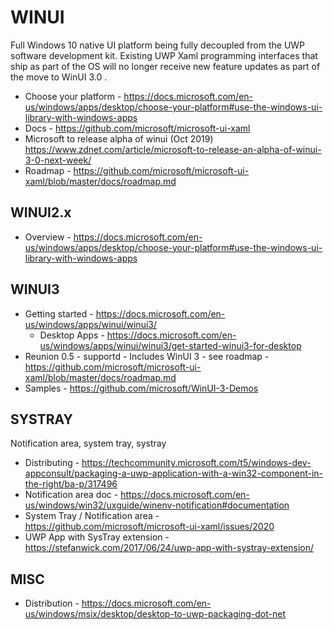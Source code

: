 # WINUI

Full Windows 10 native UI platform being fully decoupled from the UWP software development kit.  Existing UWP Xaml programming interfaces that ship as part of the OS will no longer receive new feature updates as part of the move to WinUI 3.0 .

* Choose your platform - https://docs.microsoft.com/en-us/windows/apps/desktop/choose-your-platform#use-the-windows-ui-library-with-windows-apps
* Docs - https://github.com/microsoft/microsoft-ui-xaml
* Microsoft to release alpha of winui (Oct 2019) https://www.zdnet.com/article/microsoft-to-release-an-alpha-of-winui-3-0-next-week/
* Roadmap - https://github.com/microsoft/microsoft-ui-xaml/blob/master/docs/roadmap.md

## WINUI2.x

* Overview - https://docs.microsoft.com/en-us/windows/apps/desktop/choose-your-platform#use-the-windows-ui-library-with-windows-apps

## WINUI3

* Getting started - https://docs.microsoft.com/en-us/windows/apps/winui/winui3/
  * Desktop Apps - https://docs.microsoft.com/en-us/windows/apps/winui/winui3/get-started-winui3-for-desktop
* Reunion 0.5 - supportd - Includes WinUI 3 - see roadmap - https://github.com/microsoft/microsoft-ui-xaml/blob/master/docs/roadmap.md
* Samples - https://github.com/microsoft/WinUI-3-Demos

## SYSTRAY

Notification area, system tray, systray

* Distributing - https://techcommunity.microsoft.com/t5/windows-dev-appconsult/packaging-a-uwp-application-with-a-win32-component-in-the-right/ba-p/317496
* Notification area doc - https://docs.microsoft.com/en-us/windows/win32/uxguide/winenv-notification#documentation
* System Tray / Notification area - https://github.com/microsoft/microsoft-ui-xaml/issues/2020
* UWP App with SysTray extension - https://stefanwick.com/2017/06/24/uwp-app-with-systray-extension/

## MISC

* Distribution - https://docs.microsoft.com/en-us/windows/msix/desktop/desktop-to-uwp-packaging-dot-net

